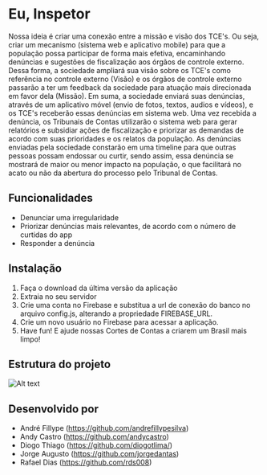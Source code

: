 Eu, Inspetor
=============

Nossa ideia é criar uma conexão entre a missão e visão dos TCE's. Ou seja, criar um mecanismo (sistema web e aplicativo mobile) para que a população possa participar de forma mais efetiva, encaminhando denúncias e sugestões de fiscalização aos órgãos  de controle externo. Dessa forma, a sociedade ampliará sua visão sobre os TCE's como referência no controle externo (Visão) e os órgãos de controle externo passarão a ter um feedback da sociedade para atuação mais direcionada em favor dela (Missão).
Em suma, a sociedade enviará suas denúncias, através de um aplicativo móvel (envio de fotos, textos, audios e vídeos), e os TCE's receberão essas denúncias em sistema web. Uma vez recebida a denúncia, os Tribunais de Contas utilizarão o sistema web para gerar relatórios e subsidiar ações de fiscalização e priorizar as demandas de acordo com suas prioridades e os relatos da população.
As denúncias enviadas pela sociedade constarão em uma timeline para que outras pessoas possam endossar ou curtir, sendo assim, essa denúncia se mostrará de maior ou menor impacto na população, o que facilitará no acato ou não da abertura do processo pelo Tribunal de Contas.


Funcionalidades
-------

* Denunciar uma irregularidade
* Priorizar denúncias mais relevantes, de acordo com o número de curtidas do app
* Responder a denúncia

Instalação
-----------
1. Faça o download da última versão da aplicação
2. Extraia no seu servidor
3. Crie uma conta no Firebase e substitua a url de conexão do banco no arquivo config.js, alterando a propriedade FIREBASE_URL.
4. Crie um novo usuário no Firebase para acessar a aplicação.
5. Have fun! E ajude nossas Cortes de Contas a criarem um Brasil mais limpo!

Estrutura do projeto
-----------
![Alt text](http://luatecnologia.com.br/Sitemap.png "Estrutura do projeto")

Desenvolvido por
------------

* André Fillype (https://github.com/andrefillypesilva)
* Andy Castro (https://github.com/andycastro)
* Diogo Thiago (https://github.com/diogotlima/)
* Jorge Augusto (https://github.com/jorgedantas)
* Rafael Dias (https://github.com/rds008)
